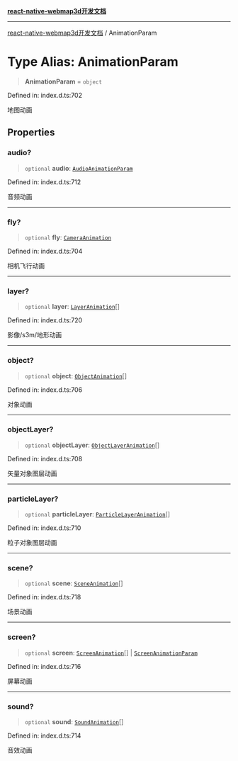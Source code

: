 [**react-native-webmap3d开发文档**](../README.md)

***

[react-native-webmap3d开发文档](../globals.md) / AnimationParam

# Type Alias: AnimationParam

> **AnimationParam** = `object`

Defined in: index.d.ts:702

地图动画

## Properties

### audio?

> `optional` **audio**: [`AudioAnimationParam`](AudioAnimationParam.md)

Defined in: index.d.ts:712

音频动画

***

### fly?

> `optional` **fly**: [`CameraAnimation`](CameraAnimation.md)

Defined in: index.d.ts:704

相机飞行动画

***

### layer?

> `optional` **layer**: [`LayerAnimation`](LayerAnimation.md)[]

Defined in: index.d.ts:720

影像/s3m/地形动画

***

### object?

> `optional` **object**: [`ObjectAnimation`](ObjectAnimation.md)[]

Defined in: index.d.ts:706

对象动画

***

### objectLayer?

> `optional` **objectLayer**: [`ObjectLayerAnimation`](ObjectLayerAnimation.md)[]

Defined in: index.d.ts:708

矢量对象图层动画

***

### particleLayer?

> `optional` **particleLayer**: [`ParticleLayerAnimation`](ParticleLayerAnimation.md)[]

Defined in: index.d.ts:710

粒子对象图层动画

***

### scene?

> `optional` **scene**: [`SceneAnimation`](SceneAnimation.md)[]

Defined in: index.d.ts:718

场景动画

***

### screen?

> `optional` **screen**: [`ScreenAnimation`](ScreenAnimation.md)[] \| [`ScreenAnimationParam`](../interfaces/ScreenAnimationParam.md)

Defined in: index.d.ts:716

屏幕动画

***

### sound?

> `optional` **sound**: [`SoundAnimation`](../interfaces/SoundAnimation.md)[]

Defined in: index.d.ts:714

音效动画
